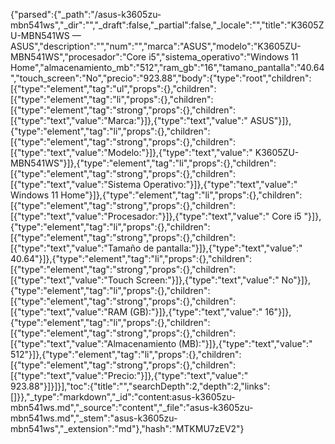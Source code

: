 {"parsed":{"_path":"/asus-k3605zu-mbn541ws","_dir":"","_draft":false,"_partial":false,"_locale":"","title":"K3605ZU-MBN541WS — ASUS","description":"","num":"","marca":"ASUS","modelo":"K3605ZU-MBN541WS","procesador":"Core i5","sistema_operativo":"Windows 11 Home","almacenamiento_mb":"512","ram_gb":"16","tamano_pantalla":"40.64","touch_screen":"No","precio":"923.88","body":{"type":"root","children":[{"type":"element","tag":"ul","props":{},"children":[{"type":"element","tag":"li","props":{},"children":[{"type":"element","tag":"strong","props":{},"children":[{"type":"text","value":"Marca:"}]},{"type":"text","value":" ASUS"}]},{"type":"element","tag":"li","props":{},"children":[{"type":"element","tag":"strong","props":{},"children":[{"type":"text","value":"Modelo:"}]},{"type":"text","value":" K3605ZU-MBN541WS"}]},{"type":"element","tag":"li","props":{},"children":[{"type":"element","tag":"strong","props":{},"children":[{"type":"text","value":"Sistema Operativo:"}]},{"type":"text","value":" Windows 11 Home"}]},{"type":"element","tag":"li","props":{},"children":[{"type":"element","tag":"strong","props":{},"children":[{"type":"text","value":"Procesador:"}]},{"type":"text","value":" Core i5 "}]},{"type":"element","tag":"li","props":{},"children":[{"type":"element","tag":"strong","props":{},"children":[{"type":"text","value":"Tamaño de pantalla:"}]},{"type":"text","value":" 40.64"}]},{"type":"element","tag":"li","props":{},"children":[{"type":"element","tag":"strong","props":{},"children":[{"type":"text","value":"Touch Screen:"}]},{"type":"text","value":" No"}]},{"type":"element","tag":"li","props":{},"children":[{"type":"element","tag":"strong","props":{},"children":[{"type":"text","value":"RAM (GB):"}]},{"type":"text","value":" 16"}]},{"type":"element","tag":"li","props":{},"children":[{"type":"element","tag":"strong","props":{},"children":[{"type":"text","value":"Almacenamiento (MB):"}]},{"type":"text","value":" 512"}]},{"type":"element","tag":"li","props":{},"children":[{"type":"element","tag":"strong","props":{},"children":[{"type":"text","value":"Precio:"}]},{"type":"text","value":" 923.88"}]}]}],"toc":{"title":"","searchDepth":2,"depth":2,"links":[]}},"_type":"markdown","_id":"content:asus-k3605zu-mbn541ws.md","_source":"content","_file":"asus-k3605zu-mbn541ws.md","_stem":"asus-k3605zu-mbn541ws","_extension":"md"},"hash":"MTKMU7zEV2"}